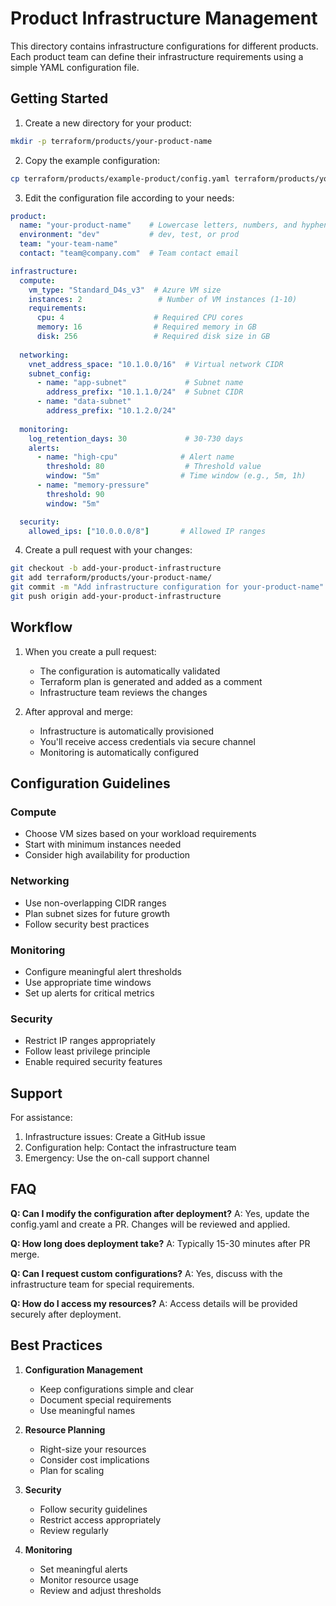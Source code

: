 # Product Infrastructure Management

This directory contains infrastructure configurations for different products. Each product team can define their infrastructure requirements using a simple YAML configuration file.

## Getting Started

1. Create a new directory for your product:
```bash
mkdir -p terraform/products/your-product-name
```

2. Copy the example configuration:
```bash
cp terraform/products/example-product/config.yaml terraform/products/your-product-name/config.yaml
```

3. Edit the configuration file according to your needs:
```yaml
product:
  name: "your-product-name"    # Lowercase letters, numbers, and hyphens only
  environment: "dev"           # dev, test, or prod
  team: "your-team-name"
  contact: "team@company.com"  # Team contact email

infrastructure:
  compute:
    vm_type: "Standard_D4s_v3"  # Azure VM size
    instances: 2                 # Number of VM instances (1-10)
    requirements:
      cpu: 4                    # Required CPU cores
      memory: 16                # Required memory in GB
      disk: 256                 # Required disk size in GB
  
  networking:
    vnet_address_space: "10.1.0.0/16"  # Virtual network CIDR
    subnet_config:
      - name: "app-subnet"             # Subnet name
        address_prefix: "10.1.1.0/24"  # Subnet CIDR
      - name: "data-subnet"
        address_prefix: "10.1.2.0/24"
  
  monitoring:
    log_retention_days: 30             # 30-730 days
    alerts:
      - name: "high-cpu"              # Alert name
        threshold: 80                  # Threshold value
        window: "5m"                  # Time window (e.g., 5m, 1h)
      - name: "memory-pressure"
        threshold: 90
        window: "5m"

  security:
    allowed_ips: ["10.0.0.0/8"]       # Allowed IP ranges
```

4. Create a pull request with your changes:
```bash
git checkout -b add-your-product-infrastructure
git add terraform/products/your-product-name/
git commit -m "Add infrastructure configuration for your-product-name"
git push origin add-your-product-infrastructure
```

## Workflow

1. When you create a pull request:
   - The configuration is automatically validated
   - Terraform plan is generated and added as a comment
   - Infrastructure team reviews the changes

2. After approval and merge:
   - Infrastructure is automatically provisioned
   - You'll receive access credentials via secure channel
   - Monitoring is automatically configured

## Configuration Guidelines

### Compute
- Choose VM sizes based on your workload requirements
- Start with minimum instances needed
- Consider high availability for production

### Networking
- Use non-overlapping CIDR ranges
- Plan subnet sizes for future growth
- Follow security best practices

### Monitoring
- Configure meaningful alert thresholds
- Use appropriate time windows
- Set up alerts for critical metrics

### Security
- Restrict IP ranges appropriately
- Follow least privilege principle
- Enable required security features

## Support

For assistance:
1. Infrastructure issues: Create a GitHub issue
2. Configuration help: Contact the infrastructure team
3. Emergency: Use the on-call support channel

## FAQ

**Q: Can I modify the configuration after deployment?**
A: Yes, update the config.yaml and create a PR. Changes will be reviewed and applied.

**Q: How long does deployment take?**
A: Typically 15-30 minutes after PR merge.

**Q: Can I request custom configurations?**
A: Yes, discuss with the infrastructure team for special requirements.

**Q: How do I access my resources?**
A: Access details will be provided securely after deployment.

## Best Practices

1. **Configuration Management**
   - Keep configurations simple and clear
   - Document special requirements
   - Use meaningful names

2. **Resource Planning**
   - Right-size your resources
   - Consider cost implications
   - Plan for scaling

3. **Security**
   - Follow security guidelines
   - Restrict access appropriately
   - Review regularly

4. **Monitoring**
   - Set meaningful alerts
   - Monitor resource usage
   - Review and adjust thresholds 